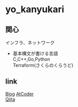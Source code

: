 # yo_kanyukari
## 関心
インフラ、ネットワーク  
  
- 基本構文が書ける言語  
C,C++,Go,Python  
Terraform(さくらのくらうど)
  
## link
[Blog](yokanyukari.hatenablog.com)
[AtCoder](https://atcoder.jp/users/yo_kanyukari)  
[Qiita](https://qiita.com/yo_kanyukari)  
